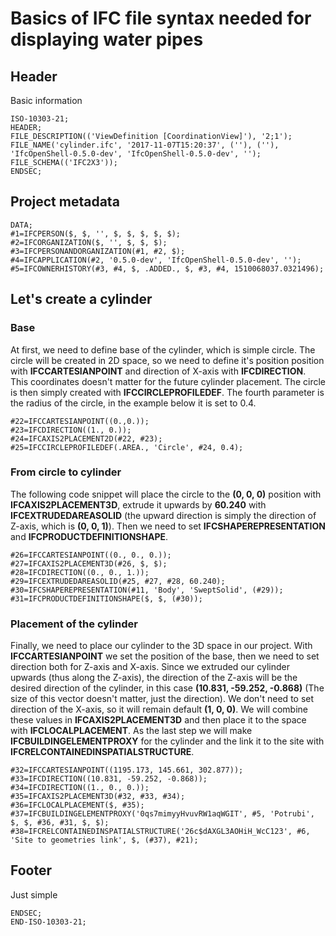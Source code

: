 # Basics of IFC file syntax needed for displaying water pipes

## Header
Basic information
```
ISO-10303-21;
HEADER;
FILE_DESCRIPTION(('ViewDefinition [CoordinationView]'), '2;1');
FILE_NAME('cylinder.ifc', '2017-11-07T15:20:37', (''), (''), 'IfcOpenShell-0.5.0-dev', 'IfcOpenShell-0.5.0-dev', '');
FILE_SCHEMA(('IFC2X3'));
ENDSEC;
```

## Project metadata
```
DATA;
#1=IFCPERSON($, $, '', $, $, $, $, $);
#2=IFCORGANIZATION($, '', $, $, $);
#3=IFCPERSONANDORGANIZATION(#1, #2, $);
#4=IFCAPPLICATION(#2, '0.5.0-dev', 'IfcOpenShell-0.5.0-dev', '');
#5=IFCOWNERHISTORY(#3, #4, $, .ADDED., $, #3, #4, 1510068037.0321496);
```


## Let's create a cylinder

### Base
At first, we need to define base of the cylinder, which is simple circle. The circle will be created in 2D space, so we need to define it's position position with **IFCCARTESIANPOINT** and direction of X-axis with **IFCDIRECTION**. This coordinates doesn't matter for the future cylinder placement. The circle is then simply created with **IFCCIRCLEPROFILEDEF**. The fourth parameter is the radius of the circle, in the example below it is set to 0.4.
```
#22=IFCCARTESIANPOINT((0.,0.));
#23=IFCDIRECTION((1., 0.));
#24=IFCAXIS2PLACEMENT2D(#22, #23);
#25=IFCCIRCLEPROFILEDEF(.AREA., 'Circle', #24, 0.4);
```

### From circle to cylinder
The following code snippet will place the circle to the **(0, 0, 0)** position with **IFCAXIS2PLACEMENT3D**, extrude it upwards by **60.240** with **IFCEXTRUDEDAREASOLID** (the upward direction is simply the direction of Z-axis, which is **(0, 0, 1)**). Then we need  to set **IFCSHAPEREPRESENTATION** and **IFCPRODUCTDEFINITIONSHAPE**.
```
#26=IFCCARTESIANPOINT((0., 0., 0.));
#27=IFCAXIS2PLACEMENT3D(#26, $, $);
#28=IFCDIRECTION((0., 0., 1.));
#29=IFCEXTRUDEDAREASOLID(#25, #27, #28, 60.240);
#30=IFCSHAPEREPRESENTATION(#11, 'Body', 'SweptSolid', (#29));
#31=IFCPRODUCTDEFINITIONSHAPE($, $, (#30));
```

### Placement of the cylinder
Finally, we need to place our cylinder to the 3D space in our project. With **IFCCARTESIANPOINT** we set the position of the base, then we need to set direction both for Z-axis and X-axis. Since we extruded our cylinder upwards (thus along the Z-axis), the direction of the Z-axis will be the desired direction of the cylinder, in this case **(10.831, -59.252, -0.868)** (The size of this vector doesn't matter, just the direction). We don't need to set direction of the X-axis, so it will remain default **(1, 0, 0)**. We will combine these values in **IFCAXIS2PLACEMENT3D** and then place it to the space with **IFCLOCALPLACEMENT**. As the last step we will make **IFCBUILDINGELEMENTPROXY** for the cylinder and the link it to the site with **IFCRELCONTAINEDINSPATIALSTRUCTURE**.
```
#32=IFCCARTESIANPOINT((1195.173, 145.661, 302.877));
#33=IFCDIRECTION((10.831, -59.252, -0.868));
#34=IFCDIRECTION((1., 0., 0.));
#35=IFCAXIS2PLACEMENT3D(#32, #33, #34);
#36=IFCLOCALPLACEMENT($, #35);
#37=IFCBUILDINGELEMENTPROXY('0qs7mimyyHvuvRW1aqWGIT', #5, 'Potrubi', $, $, #36, #31, $, $);
#38=IFCRELCONTAINEDINSPATIALSTRUCTURE('26c$dAXGL3AOHiH_WcC123', #6, 'Site to geometries link', $, (#37), #21);
```


## Footer
Just simple
```
ENDSEC;
END-ISO-10303-21;
```
